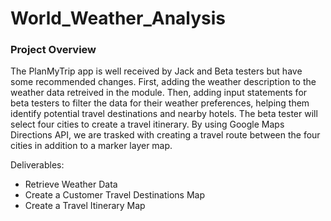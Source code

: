 # World_Weather_Analysis
### Project Overview
The PlanMyTrip app is well received by Jack and Beta testers but have some recommended changes. First, adding the weather description to the weather data retreived in the module. Then, adding input statements for beta testers to filter the data for their weather preferences, helping them identify potential travel destinations and nearby hotels. The beta tester will select four cities to create a travel itinerary. By using Google Maps Directions API, we are trasked with creating a travel route between the four cities in addition to a marker layer map.

Deliverables:
- Retrieve Weather Data
- Create a Customer Travel Destinations Map
- Create a Travel Itinerary Map

